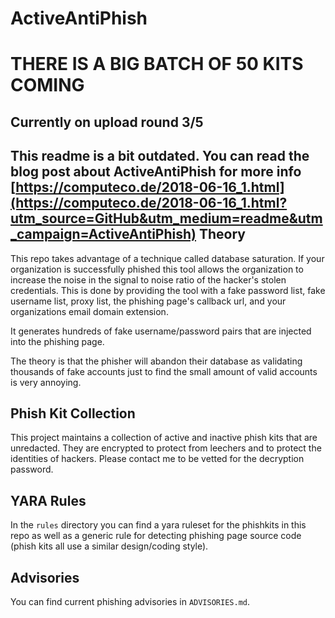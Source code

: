 # ActiveAntiPhish

# THERE IS A BIG BATCH OF 50 KITS COMING
Currently on upload round 3/5
---
This readme is a bit outdated. You can read the blog post about ActiveAntiPhish for more info [https://computeco.de/2018-06-16_1.html](https://computeco.de/2018-06-16_1.html?utm_source=GitHub&utm_medium=readme&utm_campaign=ActiveAntiPhish)
Theory
---
This repo takes advantage of a technique called database saturation. If your organization is successfully phished this tool allows the organization to increase the noise in the signal to noise ratio of the hacker's stolen credentials. This is done by providing the tool with a fake password list, fake username list, proxy list, the phishing page's callback url, and your organizations email domain extension.

It generates hundreds of fake username/password pairs that are injected into the phishing page.

The theory is that the phisher will abandon their database as validating thousands of fake accounts just to find the small amount of valid accounts is very annoying.

Phish Kit Collection
---
This project maintains a collection of active and inactive phish kits that are unredacted. They are encrypted to protect from leechers and to protect the identities of hackers. Please contact me to be vetted for the decryption password.

YARA Rules
---
In the `rules` directory you can find a yara ruleset for the phishkits in this repo as well as a generic rule for detecting phishing page source code (phish kits all use a similar design/coding style).

Advisories
---
You can find current phishing advisories in `ADVISORIES.md`.
